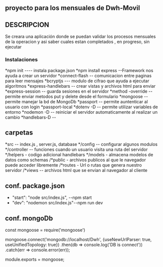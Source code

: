 ## proyecto para los mensuales de Dwh-Movil


## DESCRIPCION

Se creara una aplicación donde se puedan validar los procesos mensuales de la operacion y asi saber cuales estan completados , en progreso, sin ejecutar

### Instalaciones
*npm init ---- instala package.json
*npm install express --Framework nos ayuda a crear un servidor
*connect-flash -- comunicacion entre paginas para leer mensajes
*bcryptjs --- modulo de cifrao que ayuda a ejecutar algoritmos
*express-handlebars -- crear vistas y archivos html para enviar
*express-session -- guarda sesiones en el servidor
*method -override -- permite enviar metodos put y delete desde el formulario
*mongoose -- permite manejar la bd de MongoDb
*passport -- permite auntenticar al usuario con login
*passport-local
*dotenv -D -- permite utilizar variables de entorno
*nodemon -D -- reiniciar el servidor automaticamente al realizar un cambio
*handlebars-D --

## carpetas 

*src -- index.js , server.js, database
*/config -- configurar algunos modulos
*/controller -- funciones cuando un usuario visita una ruta del servidor
*/helpers - codigo adicional handlebars
*/models - almacena modelos de datos como schemas
/*public - archivos publicos al que le navegador puede acceder libremente
/*routes - Url o rutas que genera nuestro servidor
/*views -- archivos html que se envian al navegador al cliente


## conf. package.json

*  "start": "node src/index.js", --npm start
*   "dev": "nodemon src/index.js"--npm run dev

## conf. mongoDb

   const mongoose = require('mongoose')
 
   mongoose.connect('mongodb://localhost/Dwh', {useNewUrlParser: true, useUnifiedTopology: true})
   .then(db => console.log('DB is connect'))
   .catch(err => console.error(err));

   module.exports = mongoose;               
 